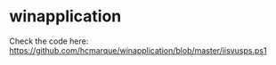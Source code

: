 # winapplication

Check the code here: https://github.com/hcmarque/winapplication/blob/master/iisvusps.ps1
